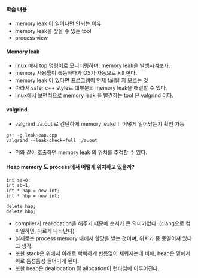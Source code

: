 #### 학습 내용
- memory leak 이 일어나면 안되는 이유
- memory leak을 찾을 수 있는 tool
- process view


#### Memory leak
- linux 에서 top 명령어로 모니터링하며, memory leak을 발생시켜보자.
- memory 사용률이 폭등하다가 OS가 자동으로 kill 한다.
- memory leak 이 있다면 프로그램이 언제 fail될 지 모르는 것
- 따라서 safer c++ style로 대부분의 memory leak을 해결할 수 있다.
- linux에서 보편적으로 memory leak 을 빨견하는 tool 은 valgrind 이다.


#### valgrind
- valgrind ./a.out 로 간단하게 memory leakdㅣ 어떻게 일어났는지 확인 가능
```
g++ -g leakHeap.cpp
valgrind --leak-check=full ./a.out 
```
- 위와 같이 호출하면 memory leak 의 위치를 추적할 수 있다.

#### Heap memory 도 process에서 어떻게 위치하고 있을까?

```
int sa=0;
int sb=1;
int * hap = new int;
int * hbp = new int;

delete hap;
delete hbp;
```

- compiler가 reallocation을 해주기 떄문에 순서가 큰 의미가없다. (clang으로 컴파일하면, 다르게 나타난다)
- 실제로는 process memory 내에서 할당을 받는 것이며, 위치가 좀 동떨어져 있다고 생각.
- 또한 stack은 위에서 아래로 빡빡하게 빈틈없이 채워지는데 비해, heap은 밑에서 위로 듬성듬성 들어가게 된다.
- 또한 heap은 deallocation 밑 allocation이 런타임에 이루어진다.
